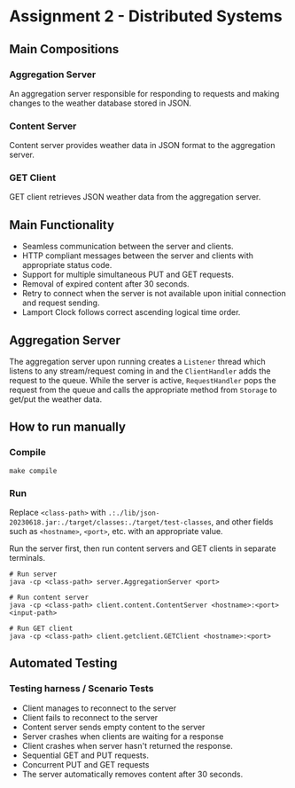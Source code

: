 # Assignment 2 - Distributed Systems
## Main Compositions
### Aggregation Server
An aggregation server responsible for responding to requests and making
changes to the weather database stored in JSON.

### Content Server
Content server provides weather data in JSON format to the aggregation server.

### GET Client
GET client retrieves JSON weather data from the aggregation server.

## Main Functionality
* Seamless communication between the server and clients.
* HTTP compliant messages between the server and clients with appropriate status code.
* Support for multiple simultaneous PUT and GET requests.
* Removal of expired content after 30 seconds.
* Retry to connect when the server is not available upon initial connection and request sending.
* Lamport Clock follows correct ascending logical time order.

## Aggregation Server
The aggregation server upon running creates a `Listener` thread which listens to any stream/request
coming in and the `ClientHandler` adds the request to the queue. While the server is active, `RequestHandler`
pops the request from the queue and calls the appropriate method from `Storage` to get/put the weather data.

## How to run manually
### Compile
```
make compile
```
### Run
Replace `<class-path>` with `.:./lib/json-20230618.jar:./target/classes:./target/test-classes`,
and other fields such as `<hostname>`, `<port>`, etc. with an appropriate value.

Run the server first, then run content servers and GET clients in separate terminals.
```
# Run server
java -cp <class-path> server.AggregationServer <port>

# Run content server
java -cp <class-path> client.content.ContentServer <hostname>:<port> <input-path>

# Run GET client
java -cp <class-path> client.getclient.GETClient <hostname>:<port>
```

## Automated Testing
### Testing harness / Scenario Tests
* Client manages to reconnect to the server
* Client fails to reconnect to the server
* Content server sends empty content to the server
* Server crashes when clients are waiting for a response
* Client crashes when server hasn't returned the response.
* Sequential GET and PUT requests.
* Concurrent PUT and GET requests
* The server automatically removes content after 30 seconds.

